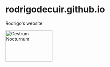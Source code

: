 # rodrigodecuir.github.io
Rodrigo's website
<!--![7](https://user-images.githubusercontent.com/110834031/204106494-aebeba62-ef16-4612-8a77-bede1eb8b918.JPG)-->
<img src="https://user-images.githubusercontent.com/110834031/204106494-aebeba62-ef16-4612-8a77-bede1eb8b918.JPG" alt="Cestrum Nocturnum" title="Solanacea" width="150" height="100" /> 
